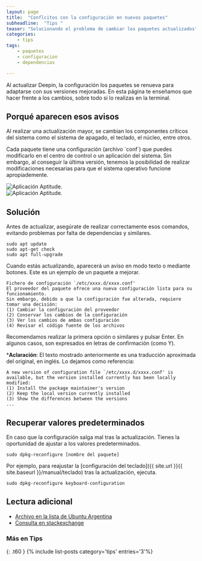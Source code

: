```yaml
---
layout: page
title:  "Conflcitos con la configuración en nuevos paquetes"
subheadline:  "Tips "
teaser: "Solucionando el problema de cambiar los paquetes actualizados"
categories:
    - tips
tags:
    - paquetes
    - configuracion
    - dependencias

---
```

Al actualizar Deepin, la configuración los paquetes se renueva para adaptarse con sus versiones mejoradas. En esta página te enseñamos que hacer frente a los cambios, sobre todo si lo realizas en la terminal.

## Porqué aparecen esos avisos
Al realizar una actualización mayor, se cambian los componentes críticos del sistema como el sistema de apagado, el teclado, el núcleo, entre otros.

Cada paquete tiene una configuración (archivo ´conf´) que puedes modificarlo en el centro de control o un aplicación del sistema. Sin embargo, al conseguir la última versión, tenemos la posibilidad de realizar modificaciones necesarias para que el sistema operativo funcione apropiademente.

<div class="row">
    <div class="medium-12 columns t30">
    <img src="{{ site.urlimg }}conf-terminal.png" alt="Aplicación Aptitude.">
    </div>
</div>


<div class="row">
    <div class="medium-12 columns t30">
    <img src="{{ site.urlimg }}conf-terminal2.png" alt="Aplicación Aptitude.">
    </div>
</div>

## Solución

Antes de actualizar, asegúrate de realizar correctamente esos comandos, evitando problemas por falta de dependencias y similares.
~~~
sudo apt update
sudo apt-get check
sudo apt full-upgrade
~~~

Cuando estás actualizando, aparecerá un aviso en modo texto o mediante botones. Este es un ejemplo de un paquete a mejorar.

~~~
Fichero de configuración `/etc/xxxx.d/xxxx.conf'
El proveedor del paquete ofrece una nueva configuración lista para su funcionamiento.
Sin embargo, debido a que la configuración fue alterada, requiere tomar una decisión:
(1) Cambiar la configuración del proveedor
(2) Conservar los cambios de la configuración
(3) Ver los cambios de ambas configuración
(4) Revisar el código fuente de los archivos
~~~

Recomendamos realizar la primera opción o similares y pulsar Enter. En algunos casos, son expresados en letras de confirmación (como Y).

***Aclaración**: El texto mostrado anteriormente es una traducción aproximada del original, en inglés. Lo dejamos como referencia:

~~~
A new version of configuration file `/etc/xxxx.d/xxxx.conf' is available, but the version installed currently has been locally modified:
(1) Install the package maintainer's version
(2) Keep the local version currently installed
(3) Show the differences between the versions
...
~~~

## Recuperar valores predeterminados

En caso que la configuración salga mal tras la actualización.  Tienes la oportunidad de ajustar a los valores predeterminados.
~~~
sudo dpkg-reconfigure [nombre del paquete]
~~~

Por ejemplo, para reajustar la [configuración del teclado]({{ site.url }}{{ site.baseurl }}/manual/teclado) tras la actualización, ejecuta.
~~~
sudo dpkg-reconfigure keyboard-configuration
~~~

## Lectura adicional

* [Archivo en la lista de Ubuntu Argentina](https://lists.ubuntu.com/archives/ubuntu-ar/2009-July/022299.html)
* [Consulta en stackexchange ](https://unix.stackexchange.com/questions/113732/a-new-version-of-configuration-file-etc-default-grub-is-available-but-the-vers)

### Más en Tips
{: .t60 }
{% include list-posts category='tips' entries='3'%}
